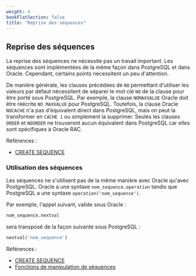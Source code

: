 ```yaml
---
weight: 4
bookFlatSection: false
title: "Reprise des séquences"
---
```


## Reprise des séquences

La reprise des séquences ne nécessite pas un travail important. Les séquences
sont implémentées de la même façon dans PostgreSQL et dans Oracle. Cependant,
certains points nécessitent un peu d'attention.

De manière générale, les clauses précédées de `NO` permettant d'utiliser les 
valeurs par défaut nécessitent de séparer le mot clé `NO` de la clause pour être
porté sous PostgreSQL. Par exemple, la clause `NOMAXVALUE` Oracle doit être 
réécrite `NO MAXVALUE` pour PostgreSQL. Toutefois, la clause Oracle `NOCACHE` 
n'a pas d'équivalent direct dans PostgreSQL, mais on peut la transformer en 
`CACHE 1` ou simplement la supprimer. Seules les clauses `ORDER` et `NOORDER` 
ne trouveront aucun équivalent dans PostgreSQL car elles sont spécifiques à
Oracle RAC.

Références :

* [CREATE SEQUENCE](https://docs.postgresql.fr/current/sql-createsequence.html)

### Utilisation des séquences

Les séquences ne s'utilisent pas de la même manière avec Oracle qu'avec PostgreSQL. 
Oracle a une syntaxe `nom_sequence.operation` tandis que PostgreSQL a une syntaxe 
`operation('nom_sequence')`.

Par exemple, l'appel suivant, valide sous Oracle :

```sql
nom_sequence.nextval
```

sera transposé de la façon suivante sous PostgreSQL :

```sql
nextval('nom_sequence')
```

Références :

* [CREATE SEQUENCE](https://docs.postgresql.fr/current/sql-createsequence.html)
* [Fonctions de manipulation de séquences](https://docs.postgresql.fr/current/functions-sequence.html)
